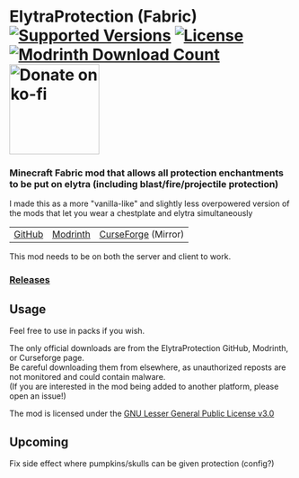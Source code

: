 <h1>ElytraProtection (Fabric)<br>
  <a href="https://modrinth.com/mod/elytraprotection"><img src="http://cf.way2muchnoise.eu/versions/%20For%20MC%20_448250_all(555-0C8E8E-fff-010101).svg" alt="Supported Versions"></a>
  <a href="https://github.com/PieKing1215/ElytraProtection/blob/master/COPYING"><img src="https://img.shields.io/github/license/PieKing1215/ElytraProtection?style=flat&color=0C8E8E" alt="License"></a>
  <a href="https://modrinth.com/mod/elytraprotection"><img src="https://img.shields.io/modrinth/dt/GTb0uTBm?label=Modrinth downloads" alt="Modrinth Download Count"></a>
  <!-- <a href="https://www.curseforge.com/minecraft/mc-mods/elytraprotection-fabric"><img src="http://cf.way2muchnoise.eu/full_448250_downloads(E04E14-555-fff-010101-1C1C1C).svg" alt="Download Count"></a> -->
  <a href="https://ko-fi.com/X8X34Y6MZ"><img src="https://ko-fi.com/img/githubbutton_sm.svg" alt="Donate on ko-fi" width="160px"></a>
</h1>

### Minecraft Fabric mod that allows all protection enchantments to be put on elytra (including blast/fire/projectile protection)
I made this as a more "vanilla-like" and slightly less overpowered version of the mods that let you wear a chestplate and elytra simultaneously

<table>
<tr>
  <td><a href="https://github.com/PieKing1215/ElytraProtection">GitHub</a></td>
  <td><a href="https://modrinth.com/mod/elytraprotection">Modrinth</a></td>
  <td><a href="https://www.curseforge.com/minecraft/mc-mods/elytraprotection-fabric">CurseForge</a> (Mirror)</td>
</tr>
</table>

This mod needs to be on both the server and client to work.

### [Releases](https://github.com/PieKing1215/ElytraProtection/releases)

## Usage

Feel free to use in packs if you wish.

The only official downloads are from the ElytraProtection GitHub, Modrinth, or Curseforge page.<br>
Be careful downloading them from elsewhere, as unauthorized reposts are not monitored and could contain malware.<br>
(If you are interested in the mod being added to another platform, please open an issue!)

The mod is licensed under the [GNU Lesser General Public License v3.0](COPYING)

## Upcoming
Fix side effect where pumpkins/skulls can be given protection (config?)
